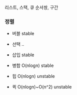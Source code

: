 
리스트, 스택, 큐
순서쌍, 구간

### 정렬
- 버블 stable
- 선택 ..
- 삽입 stable

- 병합 O(nlogn) stable
- 힙 O(nlogn) unstable
- 퀵 O(nlogn)~O(n^2) unstable





